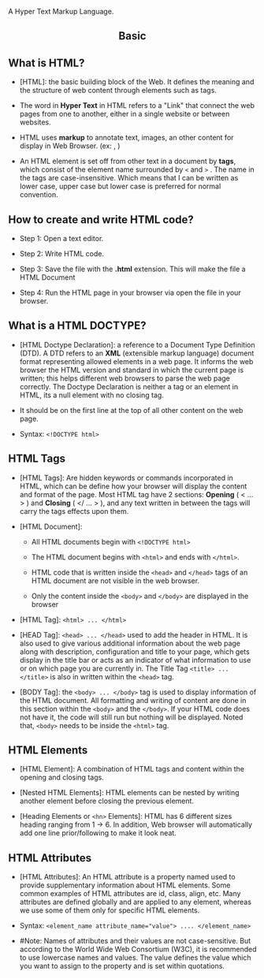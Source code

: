 A Hyper Text Markup Language.

<h2><center> Basic </center></h2>

## What is HTML?

- [HTML]: the basic building block of the Web. It defines the meaning and the structure of web content through elements such as tags. 
	
- The word in **Hyper Text** in HTML refers to a "Link" that connect the web pages from one to another, either in a single website or between websites. 
	
- HTML uses **markup** to annotate text, images, an other content for display in Web Browser. (ex: </head>, </title> )
	
- An HTML element is set off from other text in a document by **tags**, which consist of the element name surrounded by `<` and `>` . The name in the tags are case-insensitive. Which means that I can be written as lower case, upper case but lower case is preferred for normal convention.

## How to create and write HTML code?

- Step 1: Open a text editor.
	
- Step 2: Write HTML code.
	
- Step 3: Save the file with the **.html** extension. This will make the file a HTML Document
	
- Step 4: Run the HTML page in your browser via open the file in your browser.

## What is a HTML DOCTYPE?

- [HTML Doctype Declaration]: a reference to a Document Type Definition (DTD). A DTD refers to an **XML** (extensible markup language) document format representing allowed elements in a web page. It informs the web browser the HTML version and standard in which the current page is written; this helps different web browsers to parse the web page correctly. The Doctype Declaration is neither a tag or an element in HTML, its a null element with no closing tag.
	
- It should be on the first line at the top of all other content on the web page.
	
- Syntax: `<!DOCTYPE html>`

## HTML Tags

- [HTML Tags]: Are hidden keywords or commands incorporated in HTML, which can be define how your browser will display the content and format of the page. Most HTML tag have 2 sections: **Opening** ( < ... > ) and **Closing** ( </ ... > ), and any text written in between the tags will carry the tags effects upon them. 
	
 - [HTML Document]:
	
	- All HTML documents begin with `<!DOCTYPE html>` 
		
	- The HTML document begins with `<html>` and ends with `</html>`.
		
	- HTML code that is written inside the `<head>` and `</head>` tags of an HTML document are not visible in the web browser. 
		
	- Only the content inside the `<body>` and `</body>` are displayed in the browser
	
- [HTML Tag]: `<html> ... </html>` 
	
- [HEAD Tag]: `<head> ... </head>` used to add the header in HTML. It is also used to give various additional information about the web page along with description, configuration and title to your page, which gets display in the title bar or acts as an indicator of what information to use or on which page you are currently in. The Title Tag `<title> ... </title>` is also in written within the `<head>` tag.
	
- [BODY Tag]: the `<body> ... </body>` tag is used to display information of the HTML document. All formatting and writing of content are done in this section within the `<body>` and the `</body>`. If your HTML code does not have it, the code will still run but nothing will be displayed. Noted that, `<body>` needs to be inside the `<html>` tag.

## HTML Elements

- [HTML Element]: A combination of HTML tags and content within the opening and closing tags.
	
- [Nested HTML Elements]: HTML elements can be nested by writing another element before closing the previous element.
	
- [Heading Elements or `<hn>` Elements]: HTML has 6 different sizes heading ranging from 1 -> 6. In addition, Web browser will automatically add one line prior/following to make it look neat.

## HTML Attributes

- [HTML Attributes]: An HTML attribute is a property named used to provide supplementary information about HTML elements. Some common examples of HTML attributes are id, class, align, etc. Many attributes are defined globally and are applied to any element, whereas we use some of them only for specific HTML elements.
	
- Syntax: `<element_name attribute_name="value"> .... </element_name>`
	
- #Note: Names of attributes and their values are not case-sensitive. But according to the World Wide Web Consortium (W3C), it is recommended to use lowercase names and values. The value defines the value which you want to assign to the property and is set within quotations.